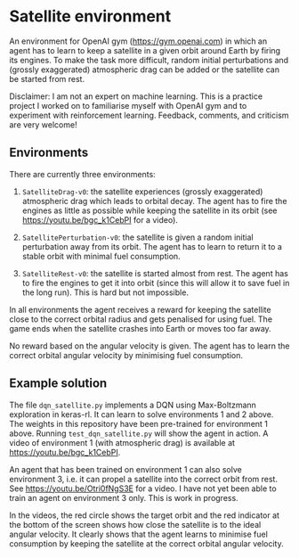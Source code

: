 # Satellite environment
An environment for OpenAI gym (https://gym.openai.com) in which an agent has to
learn to keep a satellite in a given orbit around Earth by firing its engines.
To make the task more difficult, random initial perturbations and (grossly
exaggerated) atmospheric drag can be added or the satellite can be started from
rest.

Disclaimer: I am not an expert on machine learning. This is a practice project I
worked on to familiarise myself with OpenAI gym and to experiment with reinforcement
learning.
Feedback, comments, and criticism are very welcome!

## Environments
There are currently three environments:

1. `SatelliteDrag-v0`: the satellite experiences (grossly exaggerated) atmospheric
drag which leads to orbital decay. The agent has to fire the engines as little
as possible while keeping the satellite in its orbit (see
https://youtu.be/bgc_k1CebPI for a video).

2. `SatellitePerturbation-v0`: the satellite is given a random initial
perturbation away from its orbit. The agent has to learn to return it to a
stable orbit with minimal fuel consumption.

3. `SatelliteRest-v0`: the satellite is started almost from rest. The agent
has to fire the engines to get it into orbit (since this will allow it to save
fuel in the long run). This is hard but not impossible.

In all environments the agent receives a reward for keeping the satellite close
to the correct orbital radius and gets penalised for using fuel. The game ends
when the satellite crashes into Earth or moves too far away.

No reward based on the angular velocity is given. The agent has to learn the
correct orbital angular velocity by minimising fuel consumption.

## Example solution
The file `dqn_satellite.py` implements a DQN using Max-Boltzmann exploration in
keras-rl. It can learn to solve environments 1 and 2 above.
The weights in this repository have been pre-trained for environment 1 above.
Running `test_dqn_satellite.py` will show the agent in action.
A video of environment 1 (with atmospheric drag) is available at
https://youtu.be/bgc_k1CebPI.

An agent that has been trained on environment 1 can also solve environment 3,
i.e. it can propel a satellite into the correct orbit from rest.
See https://youtu.be/Otri0fNgS3E for a video.
I have not yet been able to train an agent on environment 3 only. This is work
in progress.

In the videos, the red circle
shows the target orbit and the red indicator at the bottom of the screen shows
how close the satellite is to the ideal angular velocity. It clearly shows that
the agent learns to minimise fuel consumption by keeping the satellite at the
correct orbital angular velocity.
